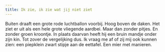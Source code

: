 ```yaml
---
title: Ik zie, ik zie wat jij niet ziet
---
```

Buiten draaft een grote rode luchtballon voorbij. Hoog boven de daken. Het ziet er uit als een hele grote vliegende aardbei. Maar dan zonder pitjes. En zonder groen kroontje. In plaats daarvan heeft hij een bruin mandje onder zijn kin. Tot zover de vergelijking dus. Ik vraag me af of zij mij ook kunnen zien: een piepklein zwart stipje aan de eettafel. Een mier met manieren.
